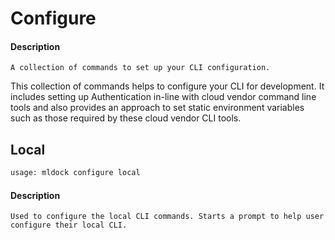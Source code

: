 # Configure

#### Description
`A collection of commands to set up your CLI configuration.`

This collection of commands helps to configure your CLI for development. It includes setting up Authentication in-line with cloud vendor command line tools and also provides an approach to set static environment variables such as those required by these cloud vendor CLI tools.

## Local

```bash
usage: mldock configure local
```

#### Description
`Used to configure the local CLI commands. Starts a prompt to help user configure their local CLI.`

